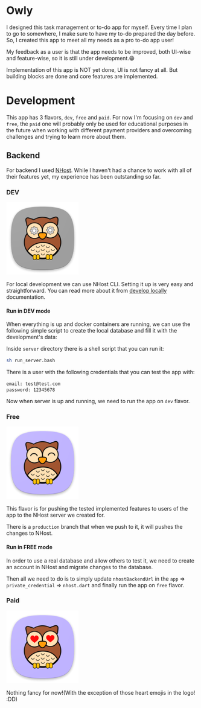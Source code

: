 # Owly

I designed this task management or to-do app for myself. Every time I plan to go to somewhere, I make sure to have my to-do prepared the day before. So, I created this app to meet all my needs as a pro to-do app user!

My feedback as a user is that the app needs to be improved, both UI-wise and feature-wise, so it is still under development.😁

Implementation of this app is NOT yet done, UI is not fancy at all. But building blocks are done and core features are implemented.

# Development

This app has 3 flavors, `dev`, `free` and `paid`. For now I'm focusing on `dev` and `free`, the `paid` one will probably only be used for educational purposes in the future when working with different payment providers and overcoming challenges and trying to learn more about them.

## Backend

For backend I used [NHost](https://nhost.io/). While I haven't had a chance to work with all of their features yet, my experience has been outstanding so far.

### DEV

![dev](./docs/readme/images/dev.png)

For local development we can use NHost CLI. Setting it up is very easy and straightforward. You can read more about it from [develop locally](https://docs.nhost.io/platform/overview/get-started-with-nhost-cli#develop-locally) documentation.

#### Run in DEV mode

When everything is up and docker containers are running, we can use the following simple script to create the local database and fill it with the development's data:

Inside `server` directory there is a shell script that you can run it:

```bash
sh run_server.bash
```

There is a user with the following credentials that you can test the app with:

```text
email: test@test.com
password: 12345678
```

Now when server is up and running, we need to run the app on `dev` flavor.

### Free

![free](./docs/readme/images/free.png)

This flavor is for pushing the tested implemented features to users of the app to the NHost server we created for.

There is a `production` branch that when we push to it, it will pushes the changes to NHost.
<!-- Also there is a CI/CD configured on `production` branch that when we create a release out of it, it triggers CircleCI pipeline. We will use this to push to app stores.(Probably?!. Currently, it runs tests, but no release will be issued before we push the app to app stores!) -->

#### Run in FREE mode

In order to use a real database and allow others to test it, we need to create an account in NHost and migrate changes to the database.

Then all we need to do is to simply update `nhostBackendUrl` in the `app` => `private_credential` => `nhost.dart` and finally run the app on `free` flavor.

### Paid

![paid](./docs/readme/images/paid.png)

Nothing fancy for now!(With the exception of those heart emojis in the logo! :DD)
